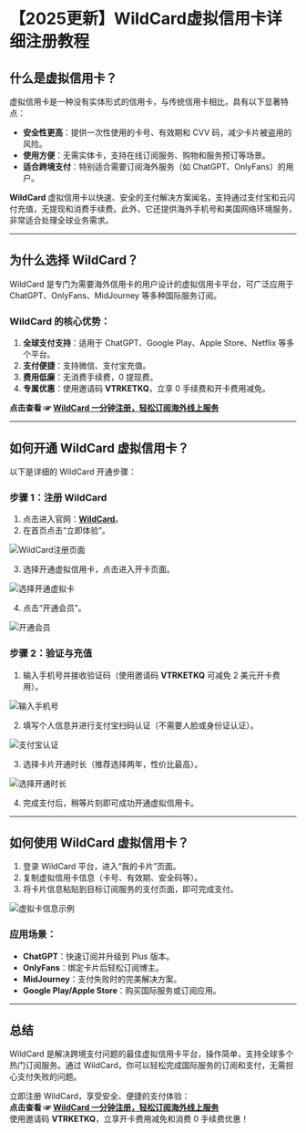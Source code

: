 # 【2025更新】WildCard虚拟信用卡详细注册教程

## 什么是虚拟信用卡？

虚拟信用卡是一种没有实体形式的信用卡，与传统信用卡相比，具有以下显著特点：

- **安全性更高**：提供一次性使用的卡号、有效期和 CVV 码，减少卡片被盗用的风险。
- **使用方便**：无需实体卡，支持在线订阅服务、购物和服务预订等场景。
- **适合跨境支付**：特别适合需要订阅海外服务（如 ChatGPT、OnlyFans）的用户。

**WildCard** 虚拟信用卡以快速、安全的支付解决方案闻名，支持通过支付宝和云闪付充值，无提现和消费手续费。此外，它还提供海外手机号和美国网络环境服务，非常适合处理全球业务需求。

---

## 为什么选择 WildCard？

WildCard 是专门为需要海外信用卡的用户设计的虚拟信用卡平台，可广泛应用于 ChatGPT、OnlyFans、MidJourney 等多种国际服务订阅。

### WildCard 的核心优势：

1. **全球支付支持**：适用于 ChatGPT、Google Play、Apple Store、Netflix 等多个平台。
2. **支付便捷**：支持微信、支付宝充值。
3. **费用低廉**：无消费手续费，0 提现费。
4. **专属优惠**：使用邀请码 **VTRKETKQ**，立享 0 手续费和开卡费用减免。

**点击查看 ☞ [WildCard  一分钟注册，轻松订阅海外线上服务](https://yeka.ai/i/VTRKETKQ)**

---

## 如何开通 WildCard 虚拟信用卡？

以下是详细的 WildCard 开通步骤：

### 步骤 1：注册 WildCard

1. 点击进入官网：**[WildCard](https://yeka.ai/i/VTRKETKQ)**。
2. 在首页点击“立即体验”。

![WildCard注册页面](https://open-ai-blog.oss-cn-nanjing.aliyuncs.com/img/202408081953711.png)

3. 选择开通虚拟信用卡，点击进入开卡页面。

![选择开通虚拟卡](https://open-ai-blog.oss-cn-nanjing.aliyuncs.com/img/202408081954309.png)

4. 点击“开通会员”。

![开通会员](https://open-ai-blog.oss-cn-nanjing.aliyuncs.com/img/202408081955377.png)

### 步骤 2：验证与充值

1. 输入手机号并接收验证码（使用邀请码 **VTRKETKQ** 可减免 2 美元开卡费用）。

![输入手机号](https://open-ai-blog.oss-cn-nanjing.aliyuncs.com/img/202408081956134.png)

2. 填写个人信息并进行支付宝扫码认证（不需要人脸或身份证认证）。

![支付宝认证](https://open-ai-blog.oss-cn-nanjing.aliyuncs.com/img/202408082004885.png)

3. 选择卡片开通时长（推荐选择两年，性价比最高）。

![选择开通时长](https://open-ai-blog.oss-cn-nanjing.aliyuncs.com/img/202408082000871.png)

4. 完成支付后，稍等片刻即可成功开通虚拟信用卡。

---

## 如何使用 WildCard 虚拟信用卡？

1. 登录 WildCard 平台，进入“我的卡片”页面。
2. 复制虚拟信用卡信息（卡号、有效期、安全码等）。
3. 将卡片信息粘贴到目标订阅服务的支付页面，即可完成支付。

![虚拟卡信息示例](https://open-ai-blog.oss-cn-nanjing.aliyuncs.com/img/202408082006344.png)

### 应用场景：

- **ChatGPT**：快速订阅并升级到 Plus 版本。
- **OnlyFans**：绑定卡片后轻松订阅博主。
- **MidJourney**：支付失败时的完美解决方案。
- **Google Play/Apple Store**：购买国际服务或订阅应用。

---

## 总结

WildCard 是解决跨境支付问题的最佳虚拟信用卡平台，操作简单，支持全球多个热门订阅服务。通过 WildCard，你可以轻松完成国际服务的订阅和支付，无需担心支付失败的问题。

立即注册 WildCard，享受安全、便捷的支付体验：  
**点击查看 ☞ [WildCard  一分钟注册，轻松订阅海外线上服务](https://yeka.ai/i/VTRKETKQ)**  
使用邀请码 **VTRKETKQ**，立享开卡费用减免和消费 0 手续费优惠！
